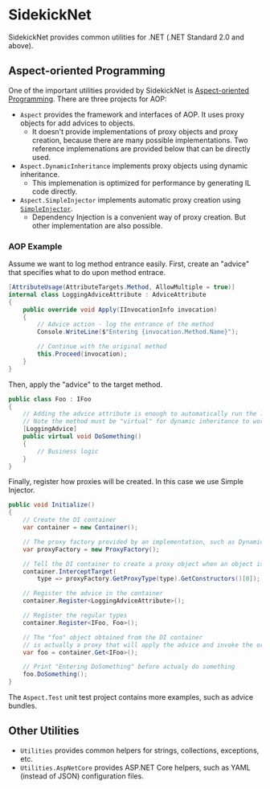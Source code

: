 # SidekickNet
SidekickNet provides common utilities for .NET (.NET Standard 2.0 and above).

## Aspect-oriented Programming
One of the important utilities provided by SidekickNet is [Aspect-oriented Programming](https://en.wikipedia.org/wiki/Aspect-oriented_programming).
There are three projects for AOP:
- `Aspect` provides the framework and interfaces of AOP. It uses proxy objects for add advices to objects.
  - It doesn't provide implementations of proxy objects and proxy creation, because there are many possible implementations.
    Two reference implemenations are provided below that can be directly used.
- `Aspect.DynamicInheritance` implements proxy objects using dynamic inheritance.
  - This implemenation is optimized for performance by generating IL code directly.
- `Aspect.SimpleInjector` implements automatic proxy creation using [`SimpleInjector`](https://github.com/simpleinjector/SimpleInjector).
  - Dependency Injection is a convenient way of proxy creation. But other implementation are also possible.

### AOP Example
Assume we want to log method entrance easily.
First, create an "advice" that specifies what to do upon method entrace.
```cs
[AttributeUsage(AttributeTargets.Method, AllowMultiple = true)]
internal class LoggingAdviceAttribute : AdviceAttribute
{
    public override void Apply(IInvocationInfo invocation)
    {
        // Advice action - log the entrance of the method
        Console.WriteLine($"Entering {invocation.Method.Name}");

        // Continue with the original method
        this.Proceed(invocation);
    }
}
```

Then, apply the "advice" to the target method.
```cs
public class Foo : IFoo
{
    // Adding the advice attribute is enough to automatically run the logging code
    // Note the method must be "virtual" for dynamic inheritance to work
    [LoggingAdvice]
    public virtual void DoSomething()
    {
        // Business logic
    }
}
```

Finally, register how proxies will be created. In this case we use Simple Injector.
```cs
public void Initialize()
{
    // Create the DI container
    var container = new Container();

    // The proxy factory provided by an implementation, such as Dynamic Inheritance
    var proxyFactory = new ProxyFactory();

    // Tell the DI container to create a proxy object when an object is requested
    container.InterceptTarget(
        type => proxyFactory.GetProxyType(type).GetConstructors()[0]);

    // Register the advice in the container
    container.Register<LoggingAdviceAttribute>();

    // Register the regular types
    container.Register<IFoo, Foo>();

    // The "foo" object obtained from the DI container
    // is actually a proxy that will apply the advice and invoke the origianl method
    var foo = container.Get<IFoo>();

    // Print "Entering DoSomething" before actualy do something
    foo.DoSomething();
}
```

The `Aspect.Test` unit test project contains more examples, such as advice bundles.

## Other Utilities
- `Utilities` provides common helpers for strings, collections, exceptions, etc.
- `Utilities.AspNetCore` provides ASP.NET Core helpers, such as YAML (instead of JSON) configuration files.

